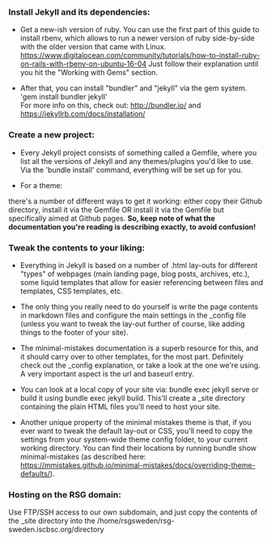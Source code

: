 ### Install Jekyll and its dependencies:

- Get a new-ish version of ruby. You can use the first part of this guide to install rbenv, which allows to run a newer version of ruby side-by-side with the older version that came with Linux. https://www.digitalocean.com/community/tutorials/how-to-install-ruby-on-rails-with-rbenv-on-ubuntu-16-04 Just follow their explanation until you hit the "Working with Gems" section. </br>

- After that, you can install "bundler" and "jekyll" via the gem system. 'gem install bundler jekyll' </br>
For more info on this, check out: http://bundler.io/ and https://jekyllrb.com/docs/installation/ </br>

### Create a new project:

- Every Jekyll project consists of something called a Gemfile, where you list all the versions of Jekyll and any themes/plugins you'd like to use. Via the 'bundle install' command, everything will be set up for you. </br>

- For a theme: </br>

there's a number of different ways to get it working: either copy their Github directory, install it via the Gemfile OR install it via the Gemfile but specifically aimed at Github pages. **So, keep note of what the documentation you're reading is describing exactly, to avoid confusion!**

### Tweak the contents to your liking: </br>

- Everything in Jekyll is based on a number of .html lay-outs for different "types" of webpages (main landing page, blog posts, archives, etc.), some liquid templates that allow for easier referencing between files and templates, CSS templates, etc.

- The only thing you really need to do yourself is write the page contents in markdown files and configure the main settings in the _config file (unless you want to tweak the lay-out further of course, like adding things to the footer of your site). 

- The minimal-mistakes documentation is a superb resource for this, and it should carry over to other templates, for the most part. Definitely check out the _config explanation, or take a look at the one we're using. A very important aspect is the url and baseurl entry.

- You can look at a local copy of your site via: bundle exec jekyll serve or build it using bundle exec jekyll build. This'll create a _site directory containing the plain HTML files you'll need to host your site.

- Another unique property of the minimal mistakes theme is that, if you ever want to tweak the default lay-out or CSS, you'll need to copy the settings from your system-wide theme config folder, to your current working directory. You can find their locations by running bundle show minimal-mistakes (as described here: https://mmistakes.github.io/minimal-mistakes/docs/overriding-theme-defaults/).

### Hosting on the RSG domain: </br>

Use FTP/SSH access to our own subdomain, and just copy the contents of the _site directory into the /home/rsgsweden/rsg-sweden.iscbsc.org/directory
